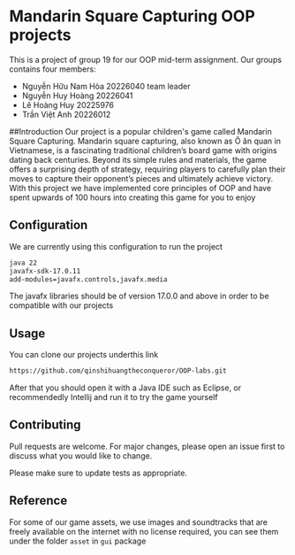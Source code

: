 # Mandarin Square Capturing OOP projects

This is a project of group 19 for our OOP mid-term assignment. Our groups contains four members:
- Nguyễn Hữu Nam Hòa 20226040 team leader
- Nguyễn Huy Hoàng  20226041
- Lê Hoàng Huy 20225976
- Trần Việt Anh 20226012

##Introduction
Our project is a popular children's game called Mandarin Square Capturing. Mandarin square capturing, also known as Ô ăn quan in Vietnamese, is a fascinating traditional children’s board game with origins dating back centuries. Beyond its simple rules and materials, the game offers a surprising depth of strategy, requiring players to carefully plan their moves to capture their opponent’s pieces and ultimately achieve victory. With this project we have implemented core principles of OOP and have spent upwards of 100 hours into creating this game for you to enjoy
## Configuration

We are currently using this configuration to run the project
```bash
java 22
javafx-sdk-17.0.11
add-modules=javafx.controls,javafx.media
```
The javafx libraries should be of version 17.0.0 and above in order to be compatible with our projects

## Usage

You can clone our projects underthis link
```bash
https://github.com/qinshihuangtheconqueror/OOP-labs.git
```
After that you should open it with a Java IDE such as Eclipse, or recommendedly Intellij and run it to try the game yourself
## Contributing

Pull requests are welcome. For major changes, please open an issue first
to discuss what you would like to change.

Please make sure to update tests as appropriate.

## Reference
For some of our game assets, we use images and soundtracks that are freely available on the internet with no license required, you can see them under the folder `asset` in `gui` package

